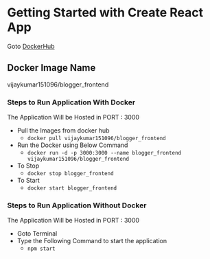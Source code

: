 # Getting Started with Create React App

Goto [DockerHub](https://hub.docker.com)

## Docker Image Name

vijaykumar151096/blogger_frontend

### Steps to Run Application With Docker

The Application Will be Hosted in PORT : 3000

* Pull the Images from docker hub
    * `docker pull vijaykumar151096/blogger_frontend`
* Run the Docker using Below Command
    * `docker run -d -p 3000:3000 --name blogger_frontend vijaykumar151096/blogger_frontend`
* To Stop
    * `docker stop blogger_frontend`
* To Start
    * `docker start blogger_frontend`

### Steps to Run Application Without Docker

The Application Will be Hosted in PORT : 3000

* Goto Terminal
* Type the Following Command to start the application
    * `npm start`
    

